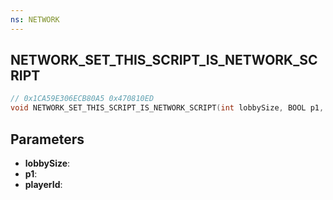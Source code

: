 ```yaml
---
ns: NETWORK
---
```

## NETWORK_SET_THIS_SCRIPT_IS_NETWORK_SCRIPT

```c
// 0x1CA59E306ECB80A5 0x470810ED
void NETWORK_SET_THIS_SCRIPT_IS_NETWORK_SCRIPT(int lobbySize, BOOL p1, int playerId);
```

## Parameters
* **lobbySize**:
* **p1**:
* **playerId**:
